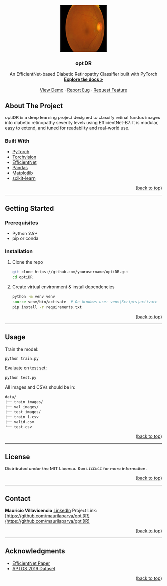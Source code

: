 <!-- Improved compatibility of back to top link -->

<a id="readme-top"></a>

<!-- PROJECT LOGO -->

<br />
<div align="center">
  <img src="images/logo.png" alt="Sample Retina Image" width="150" height="150">
  <h3 align="center">optiDR</h3>
  <p align="center">
    An EfficientNet-based Diabetic Retinopathy Classifier built with PyTorch
    <br />
    <a href="#getting-started"><strong>Explore the docs »</strong></a>
    <br />
    <br />
    <a href="#usage">View Demo</a>
    ·
    <a href="#issues">Report Bug</a>
    ·
    <a href="#features">Request Feature</a>
  </p>
</div>

## About The Project

optiDR is a deep learning project designed to classify retinal fundus images into diabetic retinopathy severity levels using EfficientNet-B7. It is modular, easy to extend, and tuned for readability and real-world use.

### Built With

* [PyTorch](https://pytorch.org/)
* [Torchvision](https://pytorch.org/vision/stable/index.html)
* [EfficientNet](https://paperswithcode.com/method/efficientnet)
* [Pandas](https://pandas.pydata.org/)
* [Matplotlib](https://matplotlib.org/)
* [scikit-learn](https://scikit-learn.org/stable/)

<p align="right">(<a href="#readme-top">back to top</a>)</p>

---

## Getting Started

### Prerequisites

* Python 3.8+
* pip or conda

### Installation

1. Clone the repo

   ```bash
   git clone https://github.com/yourusername/optiDR.git
   cd optiDR
   ```
2. Create virtual environment & install dependencies

   ```bash
   python -m venv venv
   source venv/bin/activate  # On Windows use: venv\Scripts\activate
   pip install -r requirements.txt
   ```

<p align="right">(<a href="#readme-top">back to top</a>)</p>

---

## Usage

Train the model:

```bash
python train.py
```

Evaluate on test set:

```bash
python test.py
```

All images and CSVs should be in:

```
data/
├── train_images/
├── val_images/
├── test_images/
├── train_1.csv
├── valid.csv
└── test.csv
```

<p align="right">(<a href="#readme-top">back to top</a>)</p>

---


## License

Distributed under the MIT License. See `LICENSE` for more information.

<p align="right">(<a href="#readme-top">back to top</a>)</p>

---

## Contact

**Mauricio Villavicencio**
[LinkedIn](https://www.linkedin.com/in/mauriciovillavicencio)
Project Link: [https://github.com/maurilaparva/optiDR](https://github.com/maurilaparva/optiDR)

<p align="right">(<a href="#readme-top">back to top</a>)</p>

---

## Acknowledgments

* [EfficientNet Paper](https://arxiv.org/abs/1905.11946)
* [APTOS 2019 Dataset](https://www.kaggle.com/competitions/aptos2019-blindness-detection)

<p align="right">(<a href="#readme-top">back to top</a>)</p>

<!-- MARKDOWN LINKS -->

[contributors-shield]: https://img.shields.io/github/contributors/yourusername/optiDR.svg?style=for-the-badge
[contributors-url]: https://github.com/yourusername/optiDR/graphs/contributors
[forks-shield]: https://img.shields.io/github/forks/yourusername/optiDR.svg?style=for-the-badge
[forks-url]: https://github.com/yourusername/optiDR/network/members
[stars-shield]: https://img.shields.io/github/stars/yourusername/optiDR.svg?style=for-the-badge
[stars-url]: https://github.com/yourusername/optiDR/stargazers
[issues-shield]: https://img.shields.io/github/issues/yourusername/optiDR.svg?style=for-the-badge
[issues-url]: https://github.com/yourusername/optiDR/issues
[license-shield]: https://img.shields.io/github/license/yourusername/optiDR.svg?style=for-the-badge
[license-url]: https://github.com/yourusername/optiDR/blob/main/LICENSE
[linkedin-shield]: https://img.shields.io/badge/-LinkedIn-black.svg?style=for-the-badge&logo=linkedin&colorB=555
[linkedin-url]: https://www.linkedin.com/in/mauriciovillavicencio
